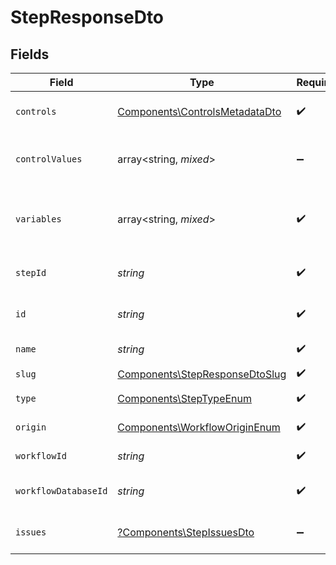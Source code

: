 # StepResponseDto


## Fields

| Field                                                                            | Type                                                                             | Required                                                                         | Description                                                                      |
| -------------------------------------------------------------------------------- | -------------------------------------------------------------------------------- | -------------------------------------------------------------------------------- | -------------------------------------------------------------------------------- |
| `controls`                                                                       | [Components\ControlsMetadataDto](../../Models/Components/ControlsMetadataDto.md) | :heavy_check_mark:                                                               | Controls metadata for the step                                                   |
| `controlValues`                                                                  | array<string, *mixed*>                                                           | :heavy_minus_sign:                                                               | Control values for the step (alias for controls.values)                          |
| `variables`                                                                      | array<string, *mixed*>                                                           | :heavy_check_mark:                                                               | JSON Schema for variables, follows the JSON Schema standard                      |
| `stepId`                                                                         | *string*                                                                         | :heavy_check_mark:                                                               | Unique identifier of the step                                                    |
| `id`                                                                             | *string*                                                                         | :heavy_check_mark:                                                               | Database identifier of the step                                                  |
| `name`                                                                           | *string*                                                                         | :heavy_check_mark:                                                               | Name of the step                                                                 |
| `slug`                                                                           | [Components\StepResponseDtoSlug](../../Models/Components/StepResponseDtoSlug.md) | :heavy_check_mark:                                                               | Slug of the step                                                                 |
| `type`                                                                           | [Components\StepTypeEnum](../../Models/Components/StepTypeEnum.md)               | :heavy_check_mark:                                                               | Type of the step                                                                 |
| `origin`                                                                         | [Components\WorkflowOriginEnum](../../Models/Components/WorkflowOriginEnum.md)   | :heavy_check_mark:                                                               | Origin of the workflow                                                           |
| `workflowId`                                                                     | *string*                                                                         | :heavy_check_mark:                                                               | Workflow identifier                                                              |
| `workflowDatabaseId`                                                             | *string*                                                                         | :heavy_check_mark:                                                               | Workflow database identifier                                                     |
| `issues`                                                                         | [?Components\StepIssuesDto](../../Models/Components/StepIssuesDto.md)            | :heavy_minus_sign:                                                               | Issues associated with the step                                                  |